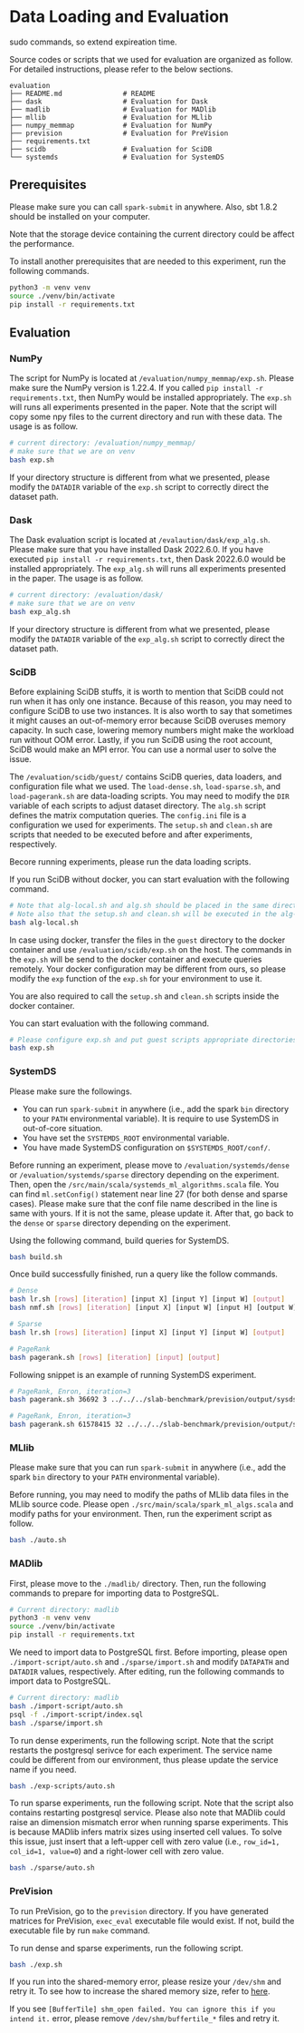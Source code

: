 # Data Loading and Evaluation

sudo commands, so extend expireation time.

Source codes or scripts that we used for evaluation are organized as follow.
For detailed instructions, please refer to the below sections.

```
evaluation
├── README.md               # README
├── dask                    # Evaluation for Dask
├── madlib                  # Evaluation for MADlib
├── mllib                   # Evaluation for MLlib
├── numpy_memmap            # Evaluation for NumPy
├── prevision               # Evaluation for PreVision
├── requirements.txt        
├── scidb                   # Evaluation for SciDB
└── systemds                # Evaluation for SystemDS
```

## Prerequisites

Please make sure you can call `spark-submit` in anywhere.
Also, sbt 1.8.2 should be installed on your computer.

Note that the storage device containing the current directory could be affect the performance.

To install another prerequisites that are needed to this experiment, run the following commands.

```bash
python3 -m venv venv
source ./venv/bin/activate
pip install -r requirements.txt
```

## Evaluation

### NumPy

The script for NumPy is located at `/evaluation/numpy_memmap/exp.sh`.
Please make sure the NumPy version is 1.22.4.
If you called `pip install -r requirements.txt`, then NumPy would be installed appropriately.
The `exp.sh` will runs all experiments presented in the paper.
Note that the script will copy some npy files to the current directory and run with these data.
The usage is as follow.

```bash
# current directory: /evaluation/numpy_memmap/
# make sure that we are on venv
bash exp.sh
```

If your directory structure is different from what we presented, please modify the `DATADIR` variable of the `exp.sh` script to correctly direct the dataset path.

### Dask

The Dask evaluation script is located at `/evalaution/dask/exp_alg.sh`.
Please make sure that you have installed Dask 2022.6.0.
If you have executed `pip install -r requirements.txt`, then Dask 2022.6.0 would be installed appropriately.
The `exp_alg.sh` will runs all experiments presented in the paper.
The usage is as follow.

```bash
# current directory: /evaluation/dask/
# make sure that we are on venv
bash exp_alg.sh
```

If your directory structure is different from what we presented, please modify the `DATADIR` variable of the `exp_alg.sh` script to correctly direct the dataset path.

### SciDB

Before explaining SciDB stuffs, it is worth to mention that SciDB could not run when it has only one instance. 
Because of this reason, you may need to configure SciDB to use two instances.
It is also worth to say that sometimes it might causes an out-of-memory error because SciDB overuses memory capacity.
In such case, lowering memory numbers might make the workload run without OOM error.
Lastly, if you run SciDB using the root account, SciDB would make an MPI error. 
You can use a normal user to solve the issue.

The `/evaluation/scidb/guest/` contains SciDB queries, data loaders, and configuration file what we used.
The `load-dense.sh`, `load-sparse.sh`, and `load-pagerank.sh` are data-loading scripts.
You may need to modify the `DIR` variable of each scripts to adjust dataset directory.
The `alg.sh` script defines the matrix computation queries.
The `config.ini` file is a configuration we used for experiments.
The `setup.sh` and `clean.sh` are scripts that needed to be executed before and after experiments, respectively.

Becore running experiments, please run the data loading scripts.

If you run SciDB without docker, you can start evaluation with the following command.

```bash
# Note that alg-local.sh and alg.sh should be placed in the same directory.
# Note also that the setup.sh and clean.sh will be executed in the alg-local.sh script.
bash alg-local.sh
```

In case using docker, transfer the files in the `guest` directory to the docker container and use `/evaluation/scidb/exp.sh` on the host.
The commands in the `exp.sh` will be send to the docker container and execute queries remotely.
Your docker configuration may be different from ours, so please modify the `exp` function of the `exp.sh` for your environment to use it.

You are also required to call the `setup.sh` and `clean.sh` scripts inside the docker container.

You can start evaluation with the following command.

```bash
# Please configure exp.sh and put guest scripts appropriate directories.
bash exp.sh
```

### SystemDS

Please make sure the followings.
- You can run `spark-submit` in anywhere (i.e., add the spark `bin` directory to your `PATH` environmental variable). It is require to use SystemDS in out-of-core situation.
- You have set the `SYSTEMDS_ROOT` environmental variable.
- You have made SystemDS configuration on `$SYSTEMDS_ROOT/conf/`.


Before running an experiment, please move to `/evaluation/systemds/dense` or `/evaluation/systemds/sparse` directory depending on the experiment.
Then, open the `/src/main/scala/systemds_ml_algorithms.scala` file.
You can find `ml.setConfig()` statement near line 27 (for both dense and sparse cases).
Please make sure that the conf file name described in the line is same with yours.
If it is not the same, please update it.
After that, go back to the `dense` or `sparse` directory depending on the experiment.

Using the following command, build queries for SystemDS.

```bash
bash build.sh
```

Once build successfully finished, run a query like the follow commands.

```bash
# Dense
bash lr.sh [rows] [iteration] [input X] [input Y] [input W] [output]
bash nmf.sh [rows] [iteration] [input X] [input W] [input H] [output W] [output H]

# Sparse
bash lr.sh [rows] [iteration] [input X] [input Y] [input W] [output]

# PageRank
bash pagerank.sh [rows] [iteration] [input] [output]
```

Following snippet is an example of running SystemDS experiment.

```bash
# PageRank, Enron, iteration=3
bash pagerank.sh 36692 3 ../../../slab-benchmark/prevision/output/sysds/enron output

# PageRank, Enron, iteration=3
bash pagerank.sh 61578415 32 ../../../slab-benchmark/prevision/output/sysds/twitter output
```

### MLlib

Please make sure that you can run `spark-submit` in anywhere (i.e., add the spark `bin` directory to your `PATH` environmental variable).

Before running, you may need to modify the paths of MLlib data files in the MLlib source code.
Please open `./src/main/scala/spark_ml_algs.scala` and modify paths for your environment.
Then, run the experiment script as follow.

```bash
bash ./auto.sh
```

### MADlib

First, please move to the `./madlib/` directory.
Then, run the following commands to prepare for importing data to PostgreSQL.

```bash
# Current directory: madlib
python3 -m venv venv
source ./venv/bin/activate
pip install -r requirements.txt
```

We need to import data to PostgreSQL first.
Before importing, please open `./import-script/auto.sh` and `./sparse/import.sh` and modify `DATAPATH` and `DATADIR` values, respectively.
After editing, run the following commands to import data to PostgreSQL.

```bash
# Current directory: madlib
bash ./import-script/auto.sh
psql -f ./import-script/index.sql
bash ./sparse/import.sh
```

To run dense experiments, run the following script.
Note that the script restarts the postgresql serivce for each experiment.
The service name could be different from our environment, thus please update the service name if you need.

```bash
bash ./exp-scripts/auto.sh
```

To run sparse experiments, run the following script.
Note that the script also contains restarting postgresql service.
Please also note that MADlib could raise an dimension mismatch error when running sparse experiments.
This is because MADlib infers matrix sizes using inserted cell values.
To solve this issue, just insert that a left-upper cell with zero value (i.e., `row_id=1, col_id=1, value=0`) and a right-lower cell with zero value.

```bash
bash ./sparse/auto.sh
```

### PreVision

To run PreVision, go to the `prevision` directory.
If you have generated matrices for PreVision, `exec_eval` executable file would exist.
If not, build the executable file by run `make` command.

To run dense and sparse experiments, run the following script.

```bash
bash ./exp.sh
```

If you run into the shared-memory error, please resize your `/dev/shm` and retry it.
To see how to increase the shared memory size, refer to [here](https://stackoverflow.com/a/58804023).

If you see `[BufferTile] shm_open failed. You can ignore this if you intend it.` error, please remove `/dev/shm/buffertile_*` files and retry it.